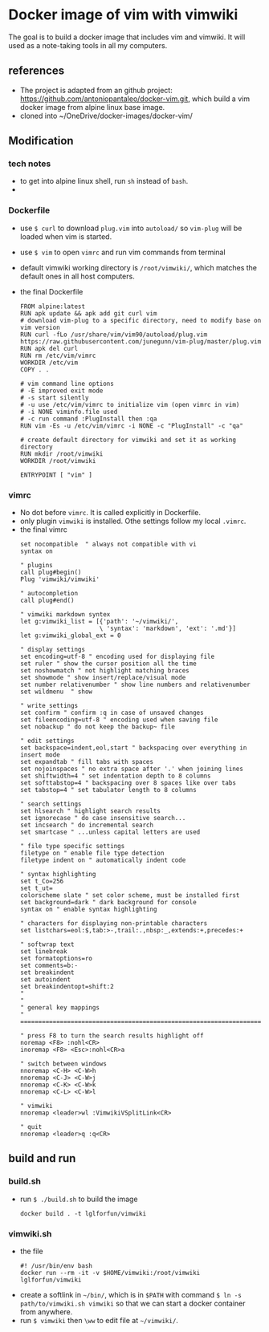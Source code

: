 # Docker image of vim with vimwiki

The goal is to build a docker image that includes vim and vimwiki. It will used as a note-taking tools in all my computers.

## references

- The project is adapted from an github project: https://github.com/antoniopantaleo/docker-vim.git, which build a vim docker image from alpine linux base image.
- cloned into ~/OneDrive/docker-images/docker-vim/

## Modification

### tech notes
- to get into alpine linux shell, run `sh` instead of `bash`.
- 

### Dockerfile
- use `$ curl` to download `plug.vim` into `autoload/` so `vim-plug` will be loaded when vim is started.
- use `$ vim` to open `vimrc` and run vim commands from terminal
- default vimwiki working directory is `/root/vimwiki/`, which matches the default ones in all host computers.
- the final Dockerfile

    ```
    FROM alpine:latest
    RUN apk update && apk add git curl vim
    # download vim-plug to a specific directory, need to modify base on vim version
    RUN curl -fLo /usr/share/vim/vim90/autoload/plug.vim https://raw.githubusercontent.com/junegunn/vim-plug/master/plug.vim
    RUN apk del curl
    RUN rm /etc/vim/vimrc
    WORKDIR /etc/vim
    COPY . .
    
    # vim command line options
    # -E improved exit mode
    # -s start silently
    # -u use /etc/vim/vimrc to initialize vim (open vimrc in vim)
    # -i NONE viminfo.file used 
    # -c run command :PlugInstall then :qa
    RUN vim -Es -u /etc/vim/vimrc -i NONE -c "PlugInstall" -c "qa"

    # create default directory for vimwiki and set it as working directory
    RUN mkdir /root/vimwiki
    WORKDIR /root/vimwiki

    ENTRYPOINT [ "vim" ]
    ```
    
### vimrc
- No dot before `vimrc`. It is called explicitly in Dockerfile.
- only plugin `vimwiki` is installed. Othe settings follow my local `.vimrc`.
- the final vimrc
    ```
    set nocompatible  " always not compatible with vi
    syntax on

    " plugins
    call plug#begin()
    Plug 'vimwiki/vimwiki'

    " autocompletion
    call plug#end()

    " vimwiki markdown syntex
    let g:vimwiki_list = [{'path': '~/vimwiki/',
                          \ 'syntax': 'markdown', 'ext': '.md'}]
    let g:vimwiki_global_ext = 0

    " display settings
    set encoding=utf-8 " encoding used for displaying file
    set ruler " show the cursor position all the time
    set noshowmatch " not highlight matching braces
    set showmode " show insert/replace/visual mode
    set number relativenumber " show line numbers and relativenumber
    set wildmenu  " show

    " write settings
    set confirm " confirm :q in case of unsaved changes
    set fileencoding=utf-8 " encoding used when saving file
    set nobackup " do not keep the backup~ file

    " edit settings
    set backspace=indent,eol,start " backspacing over everything in insert mode
    set expandtab " fill tabs with spaces
    set nojoinspaces " no extra space after '.' when joining lines
    set shiftwidth=4 " set indentation depth to 8 columns
    set softtabstop=4 " backspacing over 8 spaces like over tabs
    set tabstop=4 " set tabulator length to 8 columns

    " search settings
    set hlsearch " highlight search results
    set ignorecase " do case insensitive search...
    set incsearch " do incremental search
    set smartcase " ...unless capital letters are used

    " file type specific settings
    filetype on " enable file type detection
    filetype indent on " automatically indent code

    " syntax highlighting
    set t_Co=256
    set t_ut=
    colorscheme slate " set color scheme, must be installed first
    set background=dark " dark background for console
    syntax on " enable syntax highlighting

    " characters for displaying non-printable characters
    set listchars=eol:$,tab:>-,trail:.,nbsp:_,extends:+,precedes:+

    " softwrap text
    set linebreak
    set formatoptions=ro
    set comments=b:-
    set breakindent
    set autoindent
    set breakindentopt=shift:2
    "
    "
    " general key mappings
    " ==============================================================================

    " press F8 to turn the search results highlight off
    noremap <F8> :nohl<CR>
    inoremap <F8> <Esc>:nohl<CR>a

    " switch between windows
    nnoremap <C-H> <C-W>h
    nnoremap <C-J> <C-W>j
    nnoremap <C-K> <C-W>k
    nnoremap <C-L> <C-W>l

    " vimwiki
    nnoremap <leader>wl :VimwikiVSplitLink<CR>

    " quit
    nnoremap <leader>q :q<CR>
    ```
    
## build and run

### build.sh
- run `$ ./build.sh` to build the image
    ```
    docker build . -t lglforfun/vimwiki
    ```
    
### vimwiki.sh
- the file
    ```
    #! /usr/bin/env bash
    docker run --rm -it -v $HOME/vimwiki:/root/vimwiki lglforfun/vimwiki
    ```
- create a softlink in `~/bin/`, which is in `$PATH` with command `$ ln -s path/to/vimwiki.sh vimwiki` so that we can start a docker container from anywhere.
- run `$ vimwiki` then `\ww` to edit file at `~/vimwiki/`.

